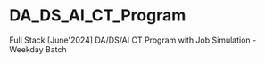 # DA_DS_AI_CT_Program
Full Stack [June'2024] DA/DS/AI CT Program with Job Simulation - Weekday Batch

